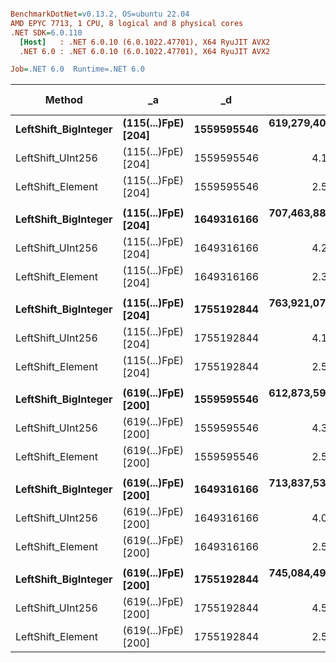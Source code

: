 ``` ini

BenchmarkDotNet=v0.13.2, OS=ubuntu 22.04
AMD EPYC 7713, 1 CPU, 8 logical and 8 physical cores
.NET SDK=6.0.110
  [Host]   : .NET 6.0.10 (6.0.1022.47701), X64 RyuJIT AVX2
  .NET 6.0 : .NET 6.0.10 (6.0.1022.47701), X64 RyuJIT AVX2

Job=.NET 6.0  Runtime=.NET 6.0  

```
|               Method |                  _a |         _d |               Mean |              Error |             StdDev |             Median | Ratio |      Gen0 |      Gen1 |      Gen2 |   Allocated | Alloc Ratio |
|--------------------- |-------------------- |----------- |-------------------:|-------------------:|-------------------:|-------------------:|------:|----------:|----------:|----------:|------------:|------------:|
| **LeftShift_BigInteger** | **(115(...)FpE) [204]** | **1559595546** | **619,279,403.268 ns** | **14,836,791.0958 ns** | **43,044,221.2388 ns** | **603,581,289.000 ns** | **1.000** | **1000.0000** | **1000.0000** | **1000.0000** | **389900496 B** |        **1.00** |
|    LeftShift_UInt256 | (115(...)FpE) [204] | 1559595546 |           4.175 ns |          0.1010 ns |          0.1122 ns |           4.167 ns | 0.000 |         - |         - |         - |           - |        0.00 |
|    LeftShift_Element | (115(...)FpE) [204] | 1559595546 |           2.514 ns |          0.1159 ns |          0.1507 ns |           2.504 ns | 0.000 |         - |         - |         - |           - |        0.00 |
|                      |                     |            |                    |                    |                    |                    |       |           |           |           |             |             |
| **LeftShift_BigInteger** | **(115(...)FpE) [204]** | **1649316166** | **707,463,889.824 ns** | **13,744,071.9052 ns** | **14,114,149.9443 ns** | **707,105,214.000 ns** | **1.000** | **1000.0000** | **1000.0000** | **1000.0000** | **412331296 B** |        **1.00** |
|    LeftShift_UInt256 | (115(...)FpE) [204] | 1649316166 |           4.238 ns |          0.1175 ns |          0.1042 ns |           4.182 ns | 0.000 |         - |         - |         - |           - |        0.00 |
|    LeftShift_Element | (115(...)FpE) [204] | 1649316166 |           2.354 ns |          0.0980 ns |          0.0869 ns |           2.336 ns | 0.000 |         - |         - |         - |           - |        0.00 |
|                      |                     |            |                    |                    |                    |                    |       |           |           |           |             |             |
| **LeftShift_BigInteger** | **(115(...)FpE) [204]** | **1755192844** | **763,921,076.333 ns** | **14,324,272.1051 ns** | **13,398,933.0145 ns** | **766,682,448.000 ns** | **1.000** | **1000.0000** | **1000.0000** | **1000.0000** | **438799968 B** |        **1.00** |
|    LeftShift_UInt256 | (115(...)FpE) [204] | 1755192844 |           4.184 ns |          0.1407 ns |          0.1564 ns |           4.189 ns | 0.000 |         - |         - |         - |           - |        0.00 |
|    LeftShift_Element | (115(...)FpE) [204] | 1755192844 |           2.505 ns |          0.1133 ns |          0.1924 ns |           2.447 ns | 0.000 |         - |         - |         - |           - |        0.00 |
|                      |                     |            |                    |                    |                    |                    |       |           |           |           |             |             |
| **LeftShift_BigInteger** | **(619(...)FpE) [200]** | **1559595546** | **612,873,590.722 ns** | **13,590,944.6390 ns** | **39,429,794.7653 ns** | **595,120,013.000 ns** | **1.000** | **1000.0000** | **1000.0000** | **1000.0000** | **389901168 B** |        **1.00** |
|    LeftShift_UInt256 | (619(...)FpE) [200] | 1559595546 |           4.321 ns |          0.1273 ns |          0.1191 ns |           4.336 ns | 0.000 |         - |         - |         - |           - |        0.00 |
|    LeftShift_Element | (619(...)FpE) [200] | 1559595546 |           2.584 ns |          0.1177 ns |          0.1156 ns |           2.574 ns | 0.000 |         - |         - |         - |           - |        0.00 |
|                      |                     |            |                    |                    |                    |                    |       |           |           |           |             |             |
| **LeftShift_BigInteger** | **(619(...)FpE) [200]** | **1649316166** | **713,837,539.450 ns** | **13,588,869.2626 ns** | **15,648,962.0505 ns** | **712,005,500.500 ns** | **1.000** | **1000.0000** | **1000.0000** | **1000.0000** | **412330656 B** |        **1.00** |
|    LeftShift_UInt256 | (619(...)FpE) [200] | 1649316166 |           4.096 ns |          0.0899 ns |          0.0751 ns |           4.083 ns | 0.000 |         - |         - |         - |           - |        0.00 |
|    LeftShift_Element | (619(...)FpE) [200] | 1649316166 |           2.593 ns |          0.1094 ns |          0.2185 ns |           2.547 ns | 0.000 |         - |         - |         - |           - |        0.00 |
|                      |                     |            |                    |                    |                    |                    |       |           |           |           |             |             |
| **LeftShift_BigInteger** | **(619(...)FpE) [200]** | **1755192844** | **745,084,497.467 ns** | **13,403,757.7491 ns** | **12,537,883.3148 ns** | **740,590,129.000 ns** | **1.000** | **1000.0000** | **1000.0000** | **1000.0000** | **438800464 B** |        **1.00** |
|    LeftShift_UInt256 | (619(...)FpE) [200] | 1755192844 |           4.506 ns |          0.1547 ns |          0.2542 ns |           4.395 ns | 0.000 |         - |         - |         - |           - |        0.00 |
|    LeftShift_Element | (619(...)FpE) [200] | 1755192844 |           2.577 ns |          0.0823 ns |          0.0687 ns |           2.546 ns | 0.000 |         - |         - |         - |           - |        0.00 |
